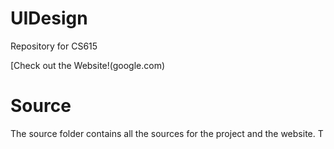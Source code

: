 # UIDesign
Repository for CS615 

[Check out the Website!(google.com)

# Source

The source folder contains all the sources for the project and the website. T